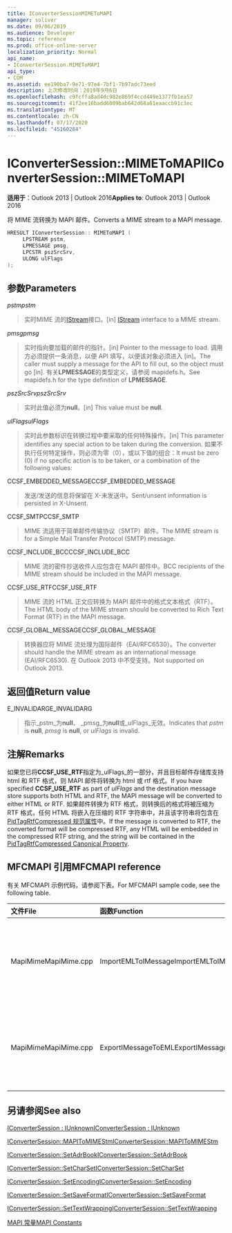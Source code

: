 ```yaml
---
title: IConverterSessionMIMEToMAPI
manager: soliver
ms.date: 09/06/2019
ms.audience: Developer
ms.topic: reference
ms.prod: office-online-server
localization_priority: Normal
api_name:
- IConverterSession.MIMEToMAPI
api_type:
- COM
ms.assetid: ee190ba7-9e71-97e4-7bf1-7b97adc73eed
description: 上次修改时间：2019年9月6日
ms.openlocfilehash: c9fcffa8ad4dc982e869f4ccd449e1377fb1ea57
ms.sourcegitcommit: 41f2ee16badd6009bab642d68a61eaaccb91c3ec
ms.translationtype: MT
ms.contentlocale: zh-CN
ms.lasthandoff: 07/17/2020
ms.locfileid: "45160284"
---
```

# <a name="iconvertersessionmimetomapi"></a><span data-ttu-id="c474a-103">IConverterSession::MIMEToMAPI</span><span class="sxs-lookup"><span data-stu-id="c474a-103">IConverterSession::MIMEToMAPI</span></span>

  
  
<span data-ttu-id="c474a-104">**适用于**：Outlook 2013 | Outlook 2016</span><span class="sxs-lookup"><span data-stu-id="c474a-104">**Applies to**: Outlook 2013 | Outlook 2016</span></span> 
  
<span data-ttu-id="c474a-105">将 MIME 流转换为 MAPI 邮件。</span><span class="sxs-lookup"><span data-stu-id="c474a-105">Converts a MIME stream to a MAPI message.</span></span>
  
```cpp
HRESULT IConverterSession:: MIMEToMAPI ( 
     LPSTREAM pstm, 
     LPMESSAGE pmsg, 
     LPCSTR pszSrcSrv, 
     ULONG ulFlags 
);
```

## <a name="parameters"></a><span data-ttu-id="c474a-106">参数</span><span class="sxs-lookup"><span data-stu-id="c474a-106">Parameters</span></span>

 <span data-ttu-id="c474a-107">_pstm_</span><span class="sxs-lookup"><span data-stu-id="c474a-107">_pstm_</span></span>
  
> <span data-ttu-id="c474a-108">实时MIME 流的[IStream](https://msdn.microsoft.com/library/aa380034%28VS.85%29.aspx)接口。</span><span class="sxs-lookup"><span data-stu-id="c474a-108">[in] [IStream](https://msdn.microsoft.com/library/aa380034%28VS.85%29.aspx) interface to a MIME stream.</span></span> 
    
 <span data-ttu-id="c474a-109">_pmsg_</span><span class="sxs-lookup"><span data-stu-id="c474a-109">_pmsg_</span></span>
  
> <span data-ttu-id="c474a-110">实时指向要加载的邮件的指针。</span><span class="sxs-lookup"><span data-stu-id="c474a-110">[in] Pointer to the message to load.</span></span> <span data-ttu-id="c474a-111">调用方必须提供一条消息，以便 API 填写，以便该对象必须进入 [in]。</span><span class="sxs-lookup"><span data-stu-id="c474a-111">The caller must supply a message for the API to fill out, so the object must go [in].</span></span> <span data-ttu-id="c474a-112">有关**LPMESSAGE**的类型定义，请参阅 mapidefs.h。</span><span class="sxs-lookup"><span data-stu-id="c474a-112">See mapidefs.h for the type definition of **LPMESSAGE**.</span></span>
    
 <span data-ttu-id="c474a-113">_pszSrcSrv_</span><span class="sxs-lookup"><span data-stu-id="c474a-113">_pszSrcSrv_</span></span>
  
> <span data-ttu-id="c474a-114">实时此值必须为**null**。</span><span class="sxs-lookup"><span data-stu-id="c474a-114">[in] This value must be **null**.</span></span>
    
 <span data-ttu-id="c474a-115">_ulFlags_</span><span class="sxs-lookup"><span data-stu-id="c474a-115">_ulFlags_</span></span>
  
> <span data-ttu-id="c474a-116">实时此参数标识在转换过程中要采取的任何特殊操作。</span><span class="sxs-lookup"><span data-stu-id="c474a-116">[in] This parameter identifies any special action to be taken during the conversion.</span></span> <span data-ttu-id="c474a-117">如果不执行任何特定操作，则必须为零（0），或以下值的组合：</span><span class="sxs-lookup"><span data-stu-id="c474a-117">It must be zero (0) if no specific action is to be taken, or a combination of the following values:</span></span>
    
<span data-ttu-id="c474a-118">CCSF_EMBEDDED_MESSAGE</span><span class="sxs-lookup"><span data-stu-id="c474a-118">CCSF_EMBEDDED_MESSAGE</span></span>
  
> <span data-ttu-id="c474a-119">发送/发送的信息将保留在 X-未发送中。</span><span class="sxs-lookup"><span data-stu-id="c474a-119">Sent/unsent information is persisted in X-Unsent.</span></span>
    
<span data-ttu-id="c474a-120">CCSF_SMTP</span><span class="sxs-lookup"><span data-stu-id="c474a-120">CCSF_SMTP</span></span>
  
> <span data-ttu-id="c474a-121">MIME 流适用于简单邮件传输协议（SMTP）邮件。</span><span class="sxs-lookup"><span data-stu-id="c474a-121">The MIME stream is for a Simple Mail Transfer Protocol (SMTP) message.</span></span>
    
<span data-ttu-id="c474a-122">CCSF_INCLUDE_BCC</span><span class="sxs-lookup"><span data-stu-id="c474a-122">CCSF_INCLUDE_BCC</span></span>
  
> <span data-ttu-id="c474a-123">MIME 流的密件抄送收件人应包含在 MAPI 邮件中。</span><span class="sxs-lookup"><span data-stu-id="c474a-123">BCC recipients of the MIME stream should be included in the MAPI message.</span></span>
    
<span data-ttu-id="c474a-124">CCSF_USE_RTF</span><span class="sxs-lookup"><span data-stu-id="c474a-124">CCSF_USE_RTF</span></span>
  
> <span data-ttu-id="c474a-125">MIME 流的 HTML 正文应转换为 MAPI 邮件中的格式文本格式（RTF）。</span><span class="sxs-lookup"><span data-stu-id="c474a-125">The HTML body of the MIME stream should be converted to Rich Text Format (RTF) in the MAPI message.</span></span>

<span data-ttu-id="c474a-126">CCSF_GLOBAL_MESSAGE</span><span class="sxs-lookup"><span data-stu-id="c474a-126">CCSF_GLOBAL_MESSAGE</span></span>
> <span data-ttu-id="c474a-127">转换器应将 MIME 流处理为国际邮件（EAI/RFC6530）。</span><span class="sxs-lookup"><span data-stu-id="c474a-127">The converter should handle the MIME stream as an international message (EAI/RFC6530).</span></span> <span data-ttu-id="c474a-128">在 Outlook 2013 中不受支持。</span><span class="sxs-lookup"><span data-stu-id="c474a-128">Not supported on Outlook 2013.</span></span>
    
## <a name="return-value"></a><span data-ttu-id="c474a-129">返回值</span><span class="sxs-lookup"><span data-stu-id="c474a-129">Return value</span></span>

<span data-ttu-id="c474a-130">E_INVALIDARG</span><span class="sxs-lookup"><span data-stu-id="c474a-130">E_INVALIDARG</span></span>
  
> <span data-ttu-id="c474a-131">指示_pstm_为**null**、 _pmsg_为**null**或_ulFlags_无效。</span><span class="sxs-lookup"><span data-stu-id="c474a-131">Indicates that  _pstm_ is **null**,  _pmsg_ is **null**, or  _ulFlags_ is invalid.</span></span> 
    
## <a name="remarks"></a><span data-ttu-id="c474a-132">注解</span><span class="sxs-lookup"><span data-stu-id="c474a-132">Remarks</span></span>

<span data-ttu-id="c474a-133">如果您已将**CCSF_USE_RTF**指定为_ulFlags_的一部分，并且目标邮件存储库支持 html 和 RTF 格式，则 MAPI 邮件将转换为 html 或 rtf 格式。</span><span class="sxs-lookup"><span data-stu-id="c474a-133">If you have specified **CCSF_USE_RTF** as part of  _ulFlags_ and the destination message store supports both HTML and RTF, the MAPI message will be converted to either HTML or RTF.</span></span> <span data-ttu-id="c474a-134">如果邮件转换为 RTF 格式，则转换后的格式将被压缩为 RTF 格式，任何 HTML 将嵌入在压缩的 RTF 字符串中，并且该字符串将包含在[PidTagRtfCompressed 规范属性](pidtagrtfcompressed-canonical-property.md)中。</span><span class="sxs-lookup"><span data-stu-id="c474a-134">If the message is converted to RTF, the converted format will be compressed RTF, any HTML will be embedded in the compressed RTF string, and the string will be contained in the [PidTagRtfCompressed Canonical Property](pidtagrtfcompressed-canonical-property.md).</span></span>
  
## <a name="mfcmapi-reference"></a><span data-ttu-id="c474a-135">MFCMAPI 引用</span><span class="sxs-lookup"><span data-stu-id="c474a-135">MFCMAPI reference</span></span>

<span data-ttu-id="c474a-136">有关 MFCMAPI 示例代码，请参阅下表。</span><span class="sxs-lookup"><span data-stu-id="c474a-136">For MFCMAPI sample code, see the following table.</span></span>
  
|<span data-ttu-id="c474a-137">**文件**</span><span class="sxs-lookup"><span data-stu-id="c474a-137">**File**</span></span>|<span data-ttu-id="c474a-138">**函数**</span><span class="sxs-lookup"><span data-stu-id="c474a-138">**Function**</span></span>|<span data-ttu-id="c474a-139">**备注**</span><span class="sxs-lookup"><span data-stu-id="c474a-139">**Comment**</span></span>|
|:-----|:-----|:-----|
|<span data-ttu-id="c474a-140">MapiMime</span><span class="sxs-lookup"><span data-stu-id="c474a-140">MapiMime.cpp</span></span>  <br/> |<span data-ttu-id="c474a-141">ImportEMLToIMessage</span><span class="sxs-lookup"><span data-stu-id="c474a-141">ImportEMLToIMessage</span></span>  <br/> |<span data-ttu-id="c474a-142">MFCMAPI 使用 MimeToMAPI 将 .EML 文件转换为 MAPI 邮件。</span><span class="sxs-lookup"><span data-stu-id="c474a-142">MFCMAPI uses MimeToMAPI to convert an EML file to a MAPI message.</span></span>  <br/> |
|<span data-ttu-id="c474a-143">MapiMime</span><span class="sxs-lookup"><span data-stu-id="c474a-143">MapiMime.cpp</span></span>  <br/> |<span data-ttu-id="c474a-144">ExportIMessageToEML</span><span class="sxs-lookup"><span data-stu-id="c474a-144">ExportIMessageToEML</span></span>  <br/> |<span data-ttu-id="c474a-145">MFCMAPI 使用 MAPIToMIMEStm 将 MAPI 邮件转换为 .EML 文件。</span><span class="sxs-lookup"><span data-stu-id="c474a-145">MFCMAPI uses MAPIToMIMEStm to convert a MAPI message to an EML file.</span></span>  <br/> |
   
## <a name="see-also"></a><span data-ttu-id="c474a-146">另请参阅</span><span class="sxs-lookup"><span data-stu-id="c474a-146">See also</span></span>



[<span data-ttu-id="c474a-147">IConverterSession : IUnknown</span><span class="sxs-lookup"><span data-stu-id="c474a-147">IConverterSession : IUnknown</span></span>](iconvertersessioniunknown.md)
  
[<span data-ttu-id="c474a-148">IConverterSession::MAPIToMIMEStm</span><span class="sxs-lookup"><span data-stu-id="c474a-148">IConverterSession::MAPIToMIMEStm</span></span>](iconvertersession-mapitomimestm.md)
  
[<span data-ttu-id="c474a-149">IConverterSession::SetAdrBook</span><span class="sxs-lookup"><span data-stu-id="c474a-149">IConverterSession::SetAdrBook</span></span>](iconvertersession-setadrbook.md)
  
[<span data-ttu-id="c474a-150">IConverterSession::SetCharSet</span><span class="sxs-lookup"><span data-stu-id="c474a-150">IConverterSession::SetCharSet</span></span>](iconvertersession-setcharset.md)
  
[<span data-ttu-id="c474a-151">IConverterSession::SetEncoding</span><span class="sxs-lookup"><span data-stu-id="c474a-151">IConverterSession::SetEncoding</span></span>](iconvertersession-setencoding.md)
  
[<span data-ttu-id="c474a-152">IConverterSession::SetSaveFormat</span><span class="sxs-lookup"><span data-stu-id="c474a-152">IConverterSession::SetSaveFormat</span></span>](iconvertersession-setsaveformat.md)
  
[<span data-ttu-id="c474a-153">IConverterSession::SetTextWrapping</span><span class="sxs-lookup"><span data-stu-id="c474a-153">IConverterSession::SetTextWrapping</span></span>](iconvertersession-settextwrapping.md)


[<span data-ttu-id="c474a-154">MAPI 常量</span><span class="sxs-lookup"><span data-stu-id="c474a-154">MAPI Constants</span></span>](mapi-constants.md)


